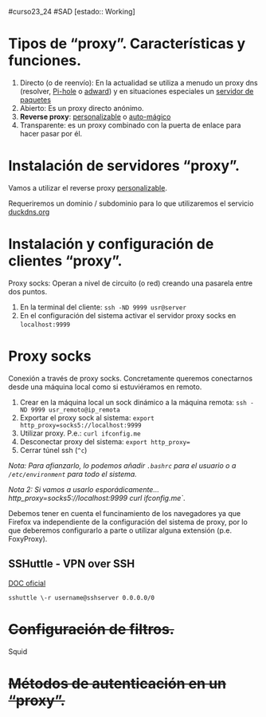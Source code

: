   #curso23_24 #SAD [estado:: Working] 

# Tipos de “proxy”. Características y funciones.
1. Directo (o de reenvío): En la actualidad se utiliza a menudo un proxy dns (resolver, [Pi-hole](https://github.com/pi-hole/docker-pi-hole/) o [adward](https://github.com/AdguardTeam/AdGuardHome/wiki/Docker)) y en situaciones especiales un [servidor de paquetes](https://hub.docker.com/r/soulteary/apt-proxy)
2. Abierto: Es un proxy directo anónimo.
3. **Reverse proxy**: [personalizable](https://github.com/NginxProxyManager/nginx-proxy-manager) o [auto-mágico](https://github.com/lucaslorentz/caddy-docker-proxy)
4. Transparente: es un proxy combinado con la puerta de enlace para hacer pasar por él.


# Instalación de servidores “proxy”.
Vamos a utilizar el reverse proxy [personalizable](https://github.com/NginxProxyManager/nginx-proxy-manager). 

Requeriremos un dominio / subdominio para lo que utilizaremos el servicio [duckdns.org](https://www.duckdns.org/)

# Instalación y configuración de clientes “proxy”.
Proxy socks: 
Operan a nivel de circuito (o red) creando una pasarela entre dos puntos.

1. En la terminal del cliente: `ssh -ND 9999 usr@server`
2. En el configuración del sistema activar el servidor proxy socks en `localhost:9999`

# Proxy socks
Conexión a través de proxy socks. Concretamente queremos conectarnos desde una máquina local como si estuviéramos en remoto.

1. Crear en la máquina local un sock dinámico a la máquina remota: `ssh -ND 9999 usr_remoto@ip_remota`
2. Exportar el proxy sock al sistema: `export http_proxy=socks5://localhost:9999`
3. Utilizar proxy. P.e.: `curl ifconfig.me`
4. Desconectar proxy del sistema: `export http_proxy=`
5. Cerrar túnel ssh (`^c`)

*Nota: Para afianzarlo, lo podemos añadir `.bashrc` para el usuario o a `/etc/environment` para todo el sistema.*

*Nota 2: Si vamos a usarlo esporádicamente... http_proxy=socks5://localhost:9999 curl ifconfig.me`*.

Debemos tener en cuenta el funcinamiento de los navegadores ya que Firefox va independiente de la configuración del sistema de proxy, por lo que deberemos configurarlo a parte o utilizar alguna extensión (p.e. FoxyProxy).


## SSHuttle - VPN over SSH
[DOC oficial](https://sshuttle.readthedocs.io/en/stable/index.html)

`sshuttle \-r username@sshserver 0.0.0.0/0`

# ~~Configuración de filtros.~~
Squid

# ~~Métodos de autenticación en un “proxy”.~~
